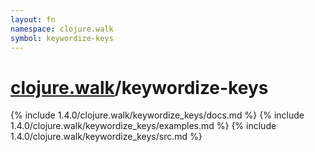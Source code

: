 ```yaml
---
layout: fn
namespace: clojure.walk
symbol: keywordize-keys
---
```


# [clojure.walk](../)/keywordize-keys

{% include 1.4.0/clojure.walk/keywordize_keys/docs.md %}
{% include 1.4.0/clojure.walk/keywordize_keys/examples.md %}
{% include 1.4.0/clojure.walk/keywordize_keys/src.md %}

